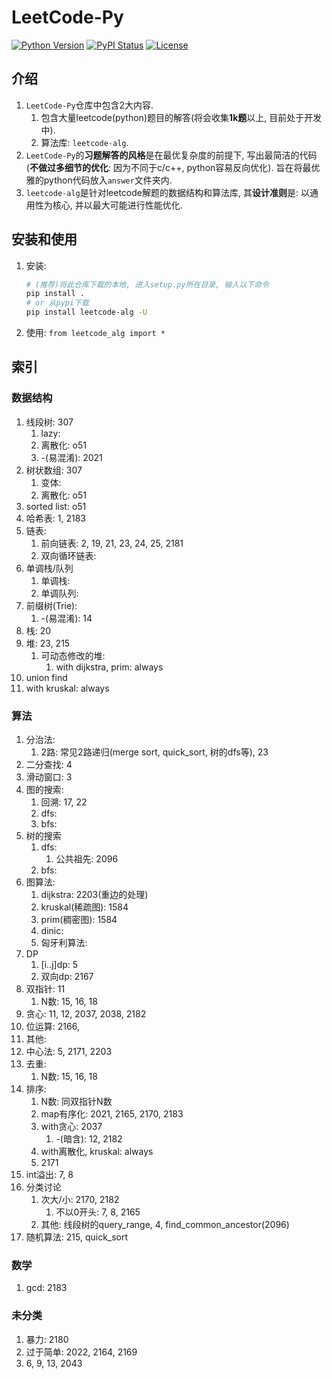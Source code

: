 # LeetCode-Py

[![Python Version](https://img.shields.io/pypi/pyversions/leetcode-alg)](https://pypi.org/project/leetcode-alg/)
[![PyPI Status](https://badge.fury.io/py/leetcode-alg.svg)](https://badge.fury.io/py/leetcode-alg)
[![License](https://img.shields.io/badge/License-MIT-blue.svg)](https://github.com/Jintao-Huang/LeetCode-Py/blob/main/LICENSE)


## 介绍
1. `LeetCode-Py`仓库中包含2大内容. 
   1. 包含大量leetcode(python)题目的解答(将会收集**1k题**以上, 目前处于开发中). 
   2. 算法库: `leetcode-alg`. 
2. `LeetCode-Py`的**习题解答的风格**是在最优复杂度的前提下, 写出最简洁的代码(**不做过多细节的优化**: 因为不同于c/c++, python容易反向优化). 旨在将最优雅的python代码放入`answer`文件夹内. 
3. `leetcode-alg`是针对leetcode解题的数据结构和算法库, 其**设计准则**是: 以通用性为核心, 并以最大可能进行性能优化. 


## 安装和使用
1. 安装: 
    ```bash
    # (推荐)将此仓库下载的本地, 进入setup.py所在目录, 输入以下命令
    pip install .
    # or 从pypi下载
    pip install leetcode-alg -U
    ```
2. 使用: `from leetcode_alg import *`


## 索引
### 数据结构
1. 线段树: 307
   1. lazy: 
   2. 离散化: o51
   3. -(易混淆): 2021
2. 树状数组: 307
   1. 变体: 
   2. 离散化: o51
3. sorted list: o51
4. 哈希表: 1, 2183
5. 链表: 
   1. 前向链表: 2, 19, 21, 23, 24, 25, 2181
   2. 双向循环链表: 
6. 单调栈/队列
   1. 单调栈: 
   2. 单调队列: 
7. 前缀树(Trie): 
   1. -(易混淆): 14
8. 栈: 20
9. 堆: 23, 215
   1. 可动态修改的堆: 
      1. with dijkstra, prim: always
10. union find
   1. with kruskal: always


### 算法
1. 分治法: 
   1. 2路: 常见2路递归(merge sort, quick_sort, 树的dfs等), 23
2. 二分查找: 4
3. 滑动窗口: 3
4. 图的搜索:
   1. 回溯: 17, 22
   2. dfs:
   3. bfs: 
5. 树的搜索
   1. dfs: 
      1. 公共祖先: 2096
   2. bfs: 
6. 图算法: 
   1. dijkstra: 2203(重边的处理)
   2. kruskal(稀疏图): 1584
   3. prim(稠密图): 1584
   4. dinic: 
   5. 匈牙利算法: 
7. DP
   1. \[i..j\]dp: 5
   2. 双向dp: 2167
8. 双指针: 11
   1. N数: 15, 16, 18
9. 贪心: 11, 12, 2037, 2038, 2182
10. 位运算: 2166, 
11. 其他: 
   1. 中心法: 5, 2171, 2203
   2. 去重: 
      1. N数: 15, 16, 18
   3. 排序: 
      1. N数: 同双指针N数
      2. map有序化: 2021, 2165, 2170, 2183
      3. with贪心: 2037
         1. -(暗含): 12, 2182
      4. with离散化, kruskal: always
      5. 2171
   4. int溢出: 7, 8
   5. 分类讨论
      1. 次大/小: 2170, 2182
         1. 不以0开头: 7, 8, 2165
      2. 其他: 线段树的query_range, 4, find_common_ancestor(2096)
   6. 随机算法: 215, quick_sort


### 数学
1. gcd: 2183


### 未分类 
1. 暴力: 2180
2. 过于简单: 2022, 2164, 2169
3. 6, 9, 13, 2043

